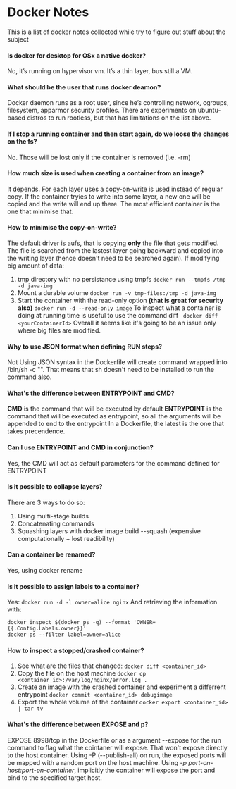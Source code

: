 # Docker Notes
This is a list of docker notes collected while try to figure out stuff about the subject

#### Is docker for desktop for OSx a native docker?
No, it’s running on hypervisor vm. It’s a thin layer, bus still a VM.

#### What should be the user that runs docker deamon?
Docker daemon runs as a root user, since he’s controlling network, cgroups, filesystem, apparmor security profiles. There are experiments on ubuntu-based distros to run rootless, but that has limitations on the list above.

#### If I stop a running container and then start again, do we loose the changes on the fs?
No. Those will be lost only if the container is removed (i.e. -rm)

#### How much size is used when creating a container from an image?
It depends. For each layer uses a copy-on-write is used instead of regular copy. If the container tryies to write into some layer, a new one will be copied and the write will end up there. The most efficient container is the one that minimise that.

#### How to minimise the copy-on-write?
The default driver is aufs, that is copying **only** the file that gets modified. The file is searched from the lastest layer going backward and copied into the writing layer (hence doesn't need to be searched again). If modifying big amount of data:
1. tmp directory with no persistance using tmpfs ```docker run --tmpfs /tmp -d java-img```
2. Mount a durable volume ```docker run -v tmp-files:/tmp -d java-img```
3. Start the container with the read-only option **(that is great for security also)** ```docker run -d --read-only image```
To inspect what a container is doing at running time is useful to use the command diff
``` docker diff <yourContainerId>```
Overall it seems like it's going to be an issue only where big files are modified.

#### Why to use JSON format when defining RUN steps?
Not Using JSON syntax in the Dockerfile will create command wrapped into /bin/sh -c "<CMD>". That means that sh doesn't need to be installed to run the command also.

#### What's the difference between ENTRYPOINT and CMD?
**CMD** is the command that will be executed by default
**ENTRYPOINT** is the command that will be executed as entrypoint, so all the arguments will be appended to end to the entrypoint
In a Dockerfile, the latest is the one that takes precendence. 

#### Can I use ENTRYPOINT and CMD in conjunction?
Yes, the CMD will act as default parameters for the command defined for ENTRYPOINT

#### Is it possible to collapse layers?
There are 3 ways to do so:
1. Using multi-stage builds
2. Concatenating commands
3. Squashing layers with docker image build --squash (expensive computationally + lost readibility)

#### Can a container be renamed?
Yes, using docker rename

#### Is it possible to assign labels to a container?
Yes: ```docker run -d -l owner=alice nginx```
And retrieving the information with:
```
docker inspect $(docker ps -q) --format 'OWNER={{.Config.Labels.owner}}'
docker ps --filter label=owner=alice
```
#### How to inspect a stopped/crashed container?
1. See what are the files that changed: ``` docker diff <container_id> ```
2. Copy the file on the host machine ```docker cp <container_id>:/var/log/nginx/error.log .```
3. Create an image with the crashed container and experiment a differrent entrypoint ```docker commit <container_id> debugimage```
4. Export the whole volume of the container ```docker export <container_id> | tar tv```
#### What's the difference between EXPOSE and p?
EXPOSE 8998/tcp in the Dockerfile or as a argument --expose for the run command to flag what the cointaner will expose. That won't expose directly to the host container. Using -P (--publish-all) on run, the exposed ports will be mapped with a random port on the host machine. Using *-p port-on-host:port-on-container*, implicitly the container will expose the port and bind to the specified target host.
